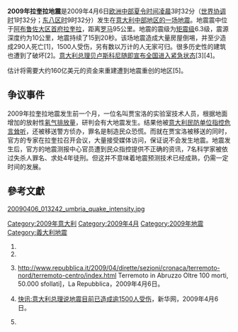 **2009年拉奎拉地震**是2009年4月6日[欧洲中部夏令时间凌晨](../Page/欧洲中部夏令时间.md "wikilink")3时32分（[世界协调时](https://zh.wikipedia.org/wiki/世界协调时 "wikilink")1时32分；[东八区时](https://zh.wikipedia.org/wiki/东八区 "wikilink")9时32分）发生在[意大利中部地区的一场](../Page/意大利.md "wikilink")[地震](../Page/地震.md "wikilink")。地震震中位于[阿布鲁佐大区首府](../Page/阿布鲁佐大区.md "wikilink")[拉奎拉](../Page/拉奎拉.md "wikilink")，距离[罗马](https://zh.wikipedia.org/wiki/罗马市 "wikilink")95公里。地震的震级为[矩震级](https://zh.wikipedia.org/wiki/矩震级 "wikilink")6.3级，震源深度约为10公里，地震持续了15到20秒。该场地震造成大量房屋倒埸，并至少造成290人死亡\[1\]，1500人受伤，另有数以万计的人无家可归。很多历史性的建筑也遭到了破坏\[2\]。[意大利总理](https://zh.wikipedia.org/wiki/意大利总理 "wikilink")[贝卢斯科尼随即宣布全国进入](https://zh.wikipedia.org/wiki/贝卢斯科尼 "wikilink")[紧急状态](https://zh.wikipedia.org/wiki/紧急状态 "wikilink")\[3\]\[4\]。

估计将需要大约160亿美元的资金来重建遭到地震重创的地区\[5\]。

## 争议事件

2009年拉奎拉地震发生前一个月，一位名叫贾宝洛的实验室技术人员，根据地面增加的放射性[氡气排放量](https://zh.wikipedia.org/wiki/氡气 "wikilink")，研判会有大地震发生。结果他被[意大利民防单位指控危言耸听](https://zh.wikipedia.org/wiki/意大利民防单位 "wikilink")，还被移送警方侦办，罪名是制造民众恐慌。而就在贾宝洛被移送的同时，官方的专家在拉奎拉召开会议，大量接受媒体访问，保证说不会发生地震。地震发生后，官方的地震测报中心官员遭到民众指控提供不正确的资讯，7名科学家被依过失杀人罪名、求处4年徒刑。但这并不意味着地震预测技术已经成熟，仍需一定时间的发展。

## 參考文獻

[20090406_013242_umbria_quake_intensity.jpg](https://zh.wikipedia.org/wiki/File:20090406_013242_umbria_quake_intensity.jpg "fig:20090406_013242_umbria_quake_intensity.jpg")

[Category:2009年意大利](https://zh.wikipedia.org/wiki/Category:2009年意大利 "wikilink")
[Category:2009年4月](https://zh.wikipedia.org/wiki/Category:2009年4月 "wikilink")
[Category:2009年地震](https://zh.wikipedia.org/wiki/Category:2009年地震 "wikilink")
[Category:義大利地震](https://zh.wikipedia.org/wiki/Category:義大利地震 "wikilink")

1.
2.
3.  <http://www.repubblica.it/2009/04/dirette/sezioni/cronaca/terremoto-nord/terremoto-centro/index.html>
    Terremoto in Abruzzo Oltre 100 morti, 50.000 sfollati\]，La
    Repubblica，2009年4月6日。

4.  [快讯:意大利总理说地震目前已造成逾1500人受伤](http://news.xinhuanet.com/world/2009-04/06/content_11139772.htm)，新华网，2009年4月6日。

5.